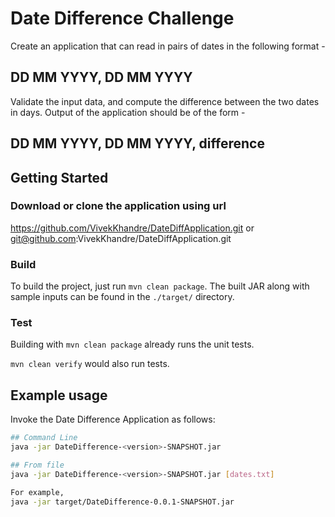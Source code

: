 # Date Difference Challenge

Create an application that can read in pairs of dates in the following format -
## DD MM YYYY, DD MM YYYY
Validate the input data, and compute the difference between the two dates in days.
Output of the application should be of the form -
## DD MM YYYY, DD MM YYYY, difference


## Getting Started

### Download or clone the application using url
https://github.com/VivekKhandre/DateDiffApplication.git or git@github.com:VivekKhandre/DateDiffApplication.git
### Build

To build the project, just run `mvn clean package`.
The built JAR along with sample inputs can be found in the `./target/` directory.

### Test

Building with `mvn clean package` already runs the unit tests.

`mvn clean verify` would also run tests.

## Example usage

Invoke the Date Difference Application as follows:

```sh
## Command Line 
java -jar DateDifference-<version>-SNAPSHOT.jar

## From file 
java -jar DateDifference-<version>-SNAPSHOT.jar [dates.txt]

For example,
java -jar target/DateDifference-0.0.1-SNAPSHOT.jar 

```
